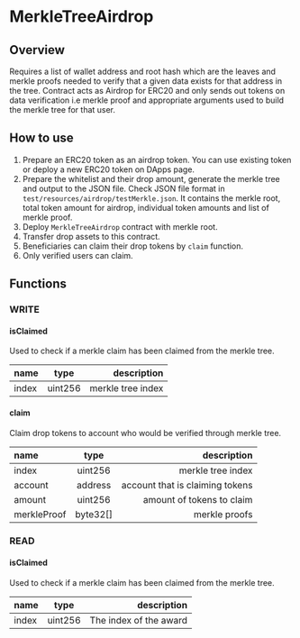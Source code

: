# MerkleTreeAirdrop

## Overview

Requires a list of wallet address and root hash which are the leaves and merkle proofs needed to verify that a given data exists for that address in the tree.
Contract acts as Airdrop for ERC20 and only sends out tokens on data verification i.e merkle proof and appropriate arguments used to build the merkle tree for that user.

## How to use

1. Prepare an ERC20 token as an airdrop token. You can use existing token or deploy a new ERC20 token on DApps page.
2. Prepare the whitelist and their drop amount, generate the merkle tree and output to the JSON file. Check JSON file format in `test/resources/airdrop/testMerkle.json`.
   It contains the merkle root, total token amount for airdrop, individual token amounts and list of merkle proof.
3. Deploy `MerkleTreeAirdrop` contract with merkle root.
4. Transfer drop assets to this contract.
5. Beneficiaries can claim their drop tokens by `claim` function.
6. Only verified users can claim.

## Functions

### WRITE

#### isClaimed

Used to check if a merkle claim has been claimed from the merkle tree.

| name  |  type   |       description |
| :---- | :-----: | ----------------: |
| index | uint256 | merkle tree index |

#### claim

Claim drop tokens to account who would be verified through merkle tree.

| name        |   type   |                     description |
| :---------- | :------: | ------------------------------: |
| index       | uint256  |               merkle tree index |
| account     | address  | account that is claiming tokens |
| amount      | uint256  |       amount of tokens to claim |
| merkleProof | byte32[] |                   merkle proofs |

### READ

#### isClaimed

Used to check if a merkle claim has been claimed from the merkle tree.

| name  |  type   |            description |
| :---- | :-----: | ---------------------: |
| index | uint256 | The index of the award |
